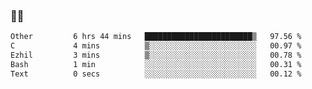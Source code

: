 ### 👨‍💻

<!--START_SECTION:waka-->

```txt
Other         6 hrs 44 mins   ████████████████████████▒   97.56 %
C             4 mins          ▒░░░░░░░░░░░░░░░░░░░░░░░░   00.97 %
Ezhil         3 mins          ▒░░░░░░░░░░░░░░░░░░░░░░░░   00.78 %
Bash          1 min           ░░░░░░░░░░░░░░░░░░░░░░░░░   00.31 %
Text          0 secs          ░░░░░░░░░░░░░░░░░░░░░░░░░   00.12 %
```

<!--END_SECTION:waka-->
